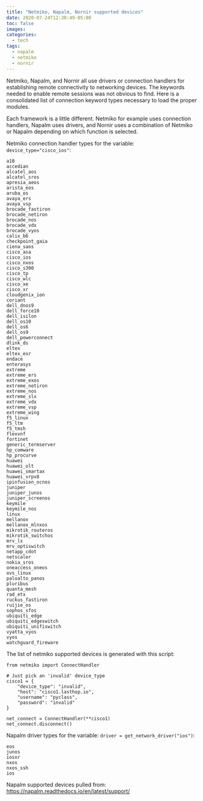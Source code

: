 ```yaml
---
title: "Netmiko, Napalm, Nornir supported devices"
date: 2020-07-24T12:30:49-05:00
toc: false
images:
categories:
  - tech
tags: 
  - napalm
  - netmiko
  - nornir
---
```


Netmiko, Napalm, and Nornir all use drivers or connection handlers for establishing remote connectivity to networking devices.  The keywords needed to enable remote sessions was not obvious to find.  Here is a consolidated list of connection keyword types necessary to load the proper modules.  

Each framework is a little different.  Netmiko for example uses connection handlers, Napalm uses drivers, and Nornir uses a combination of Netmiko or Napalm depending on which function is selected.


Netmiko connection handler types for the variable: `device_type="cisco_ios"`:

```
a10
accedian
alcatel_aos
alcatel_sros
apresia_aeos
arista_eos
aruba_os
avaya_ers
avaya_vsp
brocade_fastiron
brocade_netiron
brocade_nos
brocade_vdx
brocade_vyos
calix_b6
checkpoint_gaia
ciena_saos
cisco_asa
cisco_ios
cisco_nxos
cisco_s300
cisco_tp
cisco_wlc
cisco_xe
cisco_xr
cloudgenix_ion
coriant
dell_dnos9
dell_force10
dell_isilon
dell_os10
dell_os6
dell_os9
dell_powerconnect
dlink_ds
eltex
eltex_esr
endace
enterasys
extreme
extreme_ers
extreme_exos
extreme_netiron
extreme_nos
extreme_slx
extreme_vdx
extreme_vsp
extreme_wing
f5_linux
f5_ltm
f5_tmsh
flexvnf
fortinet
generic_termserver
hp_comware
hp_procurve
huawei
huawei_olt
huawei_smartax
huawei_vrpv8
ipinfusion_ocnos
juniper
juniper_junos
juniper_screenos
keymile
keymile_nos
linux
mellanox
mellanox_mlnxos
mikrotik_routeros
mikrotik_switchos
mrv_lx
mrv_optiswitch
netapp_cdot
netscaler
nokia_sros
oneaccess_oneos
ovs_linux
paloalto_panos
pluribus
quanta_mesh
rad_etx
ruckus_fastiron
ruijie_os
sophos_sfos
ubiquiti_edge
ubiquiti_edgeswitch
ubiquiti_unifiswitch
vyatta_vyos
vyos
watchguard_fireware
```

The list of netmiko supported devices is generated with this script:

```
from netmiko import ConnectHandler

# Just pick an 'invalid' device_type
cisco1 = {
    "device_type": "invalid",
    "host": "cisco1.lasthop.io",
    "username": "pyclass",
    "password": "invalid"
}

net_connect = ConnectHandler(**cisco1)
net_connect.disconnect()
```

Napalm driver types for the variable: `driver = get_network_driver("ios")`:

```
eos
junos
iosxr
nxos
nxos_ssh
ios
```

Napalm supported devices pulled from: https://napalm.readthedocs.io/en/latest/support/